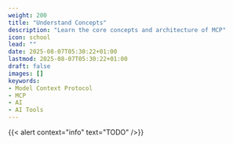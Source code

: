 ```yaml
---
weight: 200
title: "Understand Concepts"
description: "Learn the core concepts and architecture of MCP"
icon: school
lead: ""
date: 2025-08-07T05:30:22+01:00
lastmod: 2025-08-07T05:30:22+01:00
draft: false
images: []
keywords:
- Model Context Protocol
- MCP
- AI
- AI Tools
---
```


{{< alert context="info" text="TODO" />}}